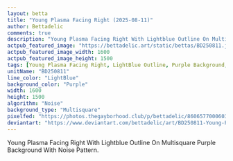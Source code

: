 ```yaml
---
layout: betta
title: "Young Plasma Facing Right (2025-08-11)"
author: Bettadelic
comments: true
description: "Young Plasma Facing Right With Lightblue Outline On Multisquare Purple Background With Noise Pattern."
actpub_featured_image: "https://bettadelic.art/static/bettas/BD250811.jpg"
actpub_featured_image_width: 1600
actpub_featured_image_height: 1500
tags: [Young Plasma Facing Right, LightBlue Outline, Purple Background, Multisquare Background Pattern, Noise Pattern, August 2025]
unitName: "BD250811"
line_color: "LightBlue"
background_color: "Purple"
width: 1600
height: 1500
algorithm: "Noise"
background_type: "Multisquare"
pixelfed: "https://photos.thegayborhood.club/p/bettadelic/860657700060345868"
deviantart: "https://www.deviantart.com/bettadelic/art/BD250811-Young-Plasma-Facing-Right-2025-08-11-1229138855"
---
```


Young Plasma Facing Right With Lightblue Outline On Multisquare Purple Background With Noise Pattern.
